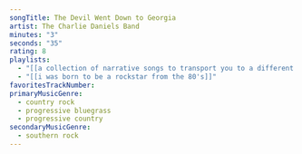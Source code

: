 ```yaml
---
songTitle: The Devil Went Down to Georgia
artist: The Charlie Daniels Band
minutes: "3"
seconds: "35"
rating: 8
playlists:
  - "[[a collection of narrative songs to transport you to a different world]]"
  - "[[i was born to be a rockstar from the 80's]]"
favoritesTrackNumber:
primaryMusicGenre:
  - country rock
  - progressive bluegrass
  - progressive country
secondaryMusicGenre:
  - southern rock
---
```

